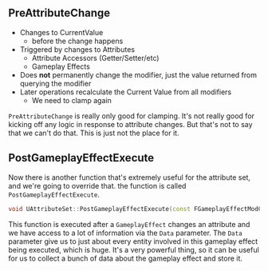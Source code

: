 ## PreAttributeChange
- Changes to CurrentValue
	- before the change happens
- Triggered by changes to Attributes
	- Attribute Accessors (Getter/Setter/etc)
	- Gameplay Effects
- Does **not** permanently change the modifier, just the value returned from querying the modifier
- Later operations recalculate the Current Value from all modifiers
	- We need to clamp again

`PreAttributeChange` is really only good for clamping. It's not really good for kicking off any logic in response to attribute changes. But that's not to say that we can't do that. This is just not the place for it.

## PostGameplayEffectExecute

Now there is another function that's extremely useful for the attribute set, and we're going to override that. the function is called `PostGameplayEffectExecute`.

```cpp
void UAttributeSet::PostGameplayEffectExecute(const FGameplayEffectModCallbackData& Data)
```

This function is executed after a `GameplayEffect` changes an attribute and we have access to a lot of information via the `Data` parameter. The `Data` parameter give us to just about every entity involved in this gameplay effect being executed, which is huge. It's a very powerful thing, so it can be useful for us to collect a bunch of data about the gameplay effect and store it.